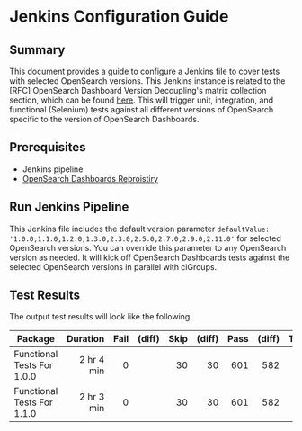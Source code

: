 # Jenkins Configuration Guide

## Summary

This document provides a guide to configure a Jenkins file to cover tests with selected OpenSearch versions. This Jenkins instance is related to the [RFC] OpenSearch Dashboard Version Decoupling's matrix collection section, which can be found [here](https://github.com/opensearch-project/OpenSearch-Dashboards/issues/5804). This will trigger unit, integration, and functional (Selenium) tests against all different versions of OpenSearch specific to the version of OpenSearch Dashboards.

## Prerequisites

- Jenkins pipeline
- [OpenSearch Dashboards Reproistiry](https://github.com/opensearch-project/OpenSearch-Dashboards)

## Run Jenkins Pipeline

This Jenkins file includes the default version parameter `defaultValue: '1.0.0,1.1.0,1.2.0,1.3.0,2.3.0,2.5.0,2.7.0,2.9.0,2.11.0'` for selected OpenSearch versions. You can override this parameter to any OpenSearch version as needed. It will kick off OpenSearch Dashboards tests against the selected OpenSearch versions in parallel with ciGroups.


## Test Results
The output test results will look like the following 

| Package                    	|   Duration 	| Fail  	| (diff) 	| Skip 	| (diff) 	| Pass 	| (diff) 	| Total 	| (diff) 	|
|----------------------------	|-----------:	|------:	|-------:	|-----:	|-------:	|-----:	|-------:	|------:	|-------:	|
| Functional Tests For 1.0.0 	| 2 hr 4 min 	|     0 	|        	|   30 	|     30 	|  601 	|    582 	|   631 	|    612 	|
| Functional Tests For 1.1.0 	| 2 hr 3 min 	|     0 	|        	|   30 	|     30 	|  601 	|    582 	|   631 	|    612 	|
